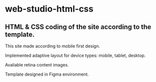 # web-studio-html-css

## HTML & CSS coding of the site according to the template.

This site made according to mobile first design.

Implemented adaptive layout for device types: mobile, tablet, desktop. 

Avaliable retina content images.

Template designed in Figma environment.
